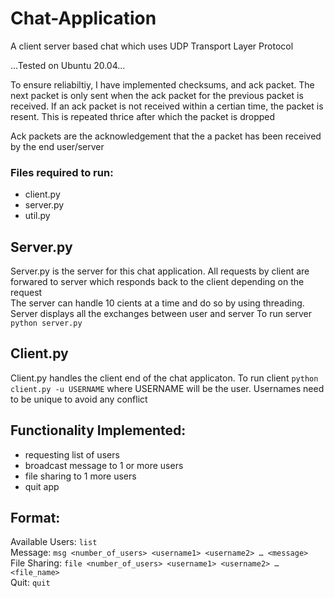 # Chat-Application
A client server based chat which uses UDP Transport Layer Protocol

...Tested on Ubuntu 20.04...

To ensure reliabiltiy, I have implemented checksums, and ack packet. The next packet is only sent when the ack packet for the previous packet is received. If an ack packet is not received within a certian time, the packet is resent. This is repeated thrice after which the packet is dropped

Ack packets are the acknowledgement that the a packet has been received by the end user/server

### Files required to run:
- client.py  
- server.py  
- util.py  

## Server.py  
Server.py is the server for this chat application. All requests by client are forwared to server which responds back to the client depending on the request  
The server can handle 10 cients at a time and do so by using threading. Server displays all the exchanges between user and server
To run server `python server.py`
  
## Client.py
Client.py handles the client end of the chat applicaton. 
To run client `python client.py -u USERNAME` 
where USERNAME will be the user. Usernames need to be unique to avoid any conflict
  
##  Functionality Implemented:
- requesting list of users
- broadcast message to 1 or more users
- file sharing to 1 more users
- quit app

##  Format:
Available Users: `list`  
Message: `msg <number_of_users> <username1> <username2> … <message>`  
File Sharing: `file <number_of_users> <username1> <username2> … <file_name>`  
Quit: `quit`  
